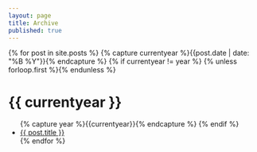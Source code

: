 ```yaml
---
layout: page
title: Archive
published: true
---
```


<!--## Blog Posts

{% for post in site.posts %}
  * {{ post.date | date_to_string }} &raquo; [ {{ post.title }} ]({{ post.url }})
{% endfor %}-->

{% for post in site.posts %}
  {% capture currentyear %}{{post.date | date: "%B %Y"}}{% endcapture %}
  {% if currentyear != year %}
    {% unless forloop.first %}</ul>{% endunless %}
    <h1>{{ currentyear }}</h1>
    <ul>
    {% capture year %}{{currentyear}}{% endcapture %} 
  {% endif %}
    <li><a href="{{ post.url }}">{{ post.title }}</a></li>
{% endfor %}
